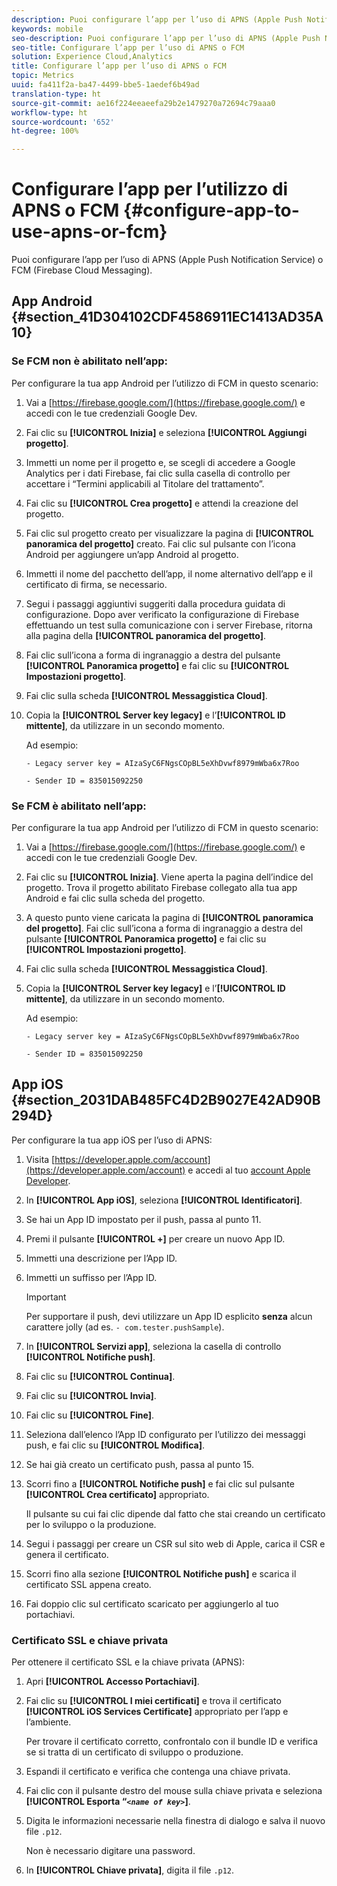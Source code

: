 ```yaml
---
description: Puoi configurare l’app per l’uso di APNS (Apple Push Notification Service) o FCM (Firebase Cloud Messaging).
keywords: mobile
seo-description: Puoi configurare l’app per l’uso di APNS (Apple Push Notification Service) o FCM (Firebase Cloud Messaging).
seo-title: Configurare l’app per l’uso di APNS o FCM
solution: Experience Cloud,Analytics
title: Configurare l’app per l’uso di APNS o FCM
topic: Metrics
uuid: fa411f2a-ba47-4499-bbe5-1aedef6b49ad
translation-type: ht
source-git-commit: ae16f224eeaeefa29b2e1479270a72694c79aaa0
workflow-type: ht
source-wordcount: '652'
ht-degree: 100%

---
```



# Configurare l’app per l’utilizzo di APNS o FCM {#configure-app-to-use-apns-or-fcm}

Puoi configurare l’app per l’uso di APNS (Apple Push Notification Service) o FCM (Firebase Cloud Messaging).

## App Android {#section_41D304102CDF4586911EC1413AD35A10}

### Se FCM non è abilitato nell’app:

Per configurare la tua app Android per l’utilizzo di FCM in questo scenario:

1. Vai a [https://firebase.google.com/](https://firebase.google.com/) e accedi con le tue credenziali Google Dev.

1. Fai clic su **[!UICONTROL Inizia]** e seleziona **[!UICONTROL Aggiungi progetto]**.

1. Immetti un nome per il progetto e, se scegli di accedere a Google Analytics per i dati Firebase, fai clic sulla casella di controllo per accettare i “Termini applicabili al Titolare del trattamento”.

1. Fai clic su **[!UICONTROL Crea progetto]** e attendi la creazione del progetto.

1. Fai clic sul progetto creato per visualizzare la pagina di **[!UICONTROL panoramica del progetto]** creato. Fai clic sul pulsante con l’icona Android per aggiungere un’app Android al progetto.

1. Immetti il nome del pacchetto dell’app, il nome alternativo dell’app e il certificato di firma, se necessario.

1. Segui i passaggi aggiuntivi suggeriti dalla procedura guidata di configurazione. Dopo aver verificato la configurazione di Firebase effettuando un test sulla comunicazione con i server Firebase, ritorna alla pagina della **[!UICONTROL panoramica del progetto]**.

1. Fai clic sull’icona a forma di ingranaggio a destra del pulsante **[!UICONTROL Panoramica progetto]** e fai clic su **[!UICONTROL Impostazioni progetto]**.

1. Fai clic sulla scheda **[!UICONTROL Messaggistica Cloud]**.

1. Copia la **[!UICONTROL Server key legacy]** e l’**[!UICONTROL ID mittente]**, da utilizzare in un secondo momento.

   Ad esempio:

   ```
   - Legacy server key = AIzaSyC6FNgsCOpBL5eXhDvwf8979mWba6x7Roo
   ```

   ```
   - Sender ID = 835015092250
   ```

### Se FCM è abilitato nell’app:

Per configurare la tua app Android per l’utilizzo di FCM in questo scenario:

1. Vai a [https://firebase.google.com/](https://firebase.google.com/) e accedi con le tue credenziali Google Dev.

1. Fai clic su **[!UICONTROL Inizia]**. Viene aperta la pagina dell’indice del progetto. Trova il progetto abilitato Firebase collegato alla tua app Android e fai clic sulla scheda del progetto.

1. A questo punto viene caricata la pagina di **[!UICONTROL panoramica del progetto]**. Fai clic sull’icona a forma di ingranaggio a destra del pulsante **[!UICONTROL Panoramica progetto]** e fai clic su **[!UICONTROL Impostazioni progetto]**.

1. Fai clic sulla scheda **[!UICONTROL Messaggistica Cloud]**.

1. Copia la **[!UICONTROL Server key legacy]** e l’**[!UICONTROL ID mittente]**, da utilizzare in un secondo momento.

   Ad esempio:

   ```
   - Legacy server key = AIzaSyC6FNgsCOpBL5eXhDvwf8979mWba6x7Roo
   ```

   ```
   - Sender ID = 835015092250
   ```



## App iOS {#section_2031DAB485FC4D2B9027E42AD90B294D}

Per configurare la tua app iOS per l’uso di APNS:

1. Visita [https://developer.apple.com/account](https://developer.apple.com/account) e accedi al tuo [account Apple Developer](https://developer.apple.com/account).
1. In **[!UICONTROL App iOS]**, seleziona **[!UICONTROL Identificatori]**.
1. Se hai un App ID impostato per il push, passa al punto 11.
1. Premi il pulsante **[!UICONTROL +]** per creare un nuovo App ID.
1. Immetti una descrizione per l’App ID.
1. Immetti un suffisso per l’App ID.

   >[!IMPORTANT]
   >
   >Per supportare il push, devi utilizzare un App ID esplicito **senza** alcun carattere jolly (ad es. `- com.tester.pushSample`).

1. In **[!UICONTROL Servizi app]**, seleziona la casella di controllo **[!UICONTROL Notifiche push]**.
1. Fai clic su **[!UICONTROL Continua]**.
1. Fai clic su **[!UICONTROL Invia]**.
1. Fai clic su **[!UICONTROL Fine]**.
1. Seleziona dall’elenco l’App ID configurato per l’utilizzo dei messaggi push, e fai clic su **[!UICONTROL Modifica]**.
1. Se hai già creato un certificato push, passa al punto 15.
1. Scorri fino a **[!UICONTROL Notifiche push]** e fai clic sul pulsante **[!UICONTROL Crea certificato]** appropriato.

   Il pulsante su cui fai clic dipende dal fatto che stai creando un certificato per lo sviluppo o la produzione.
1. Segui i passaggi per creare un CSR sul sito web di Apple, carica il CSR e genera il certificato.
1. Scorri fino alla sezione **[!UICONTROL Notifiche push]** e scarica il certificato SSL appena creato.
1. Fai doppio clic sul certificato scaricato per aggiungerlo al tuo portachiavi.

### Certificato SSL e chiave privata

Per ottenere il certificato SSL e la chiave privata (APNS):

1. Apri **[!UICONTROL Accesso Portachiavi]**.
1. Fai clic su **[!UICONTROL I miei certificati]** e trova il certificato **[!UICONTROL iOS Services Certificate]** appropriato per l’app e l’ambiente.

   Per trovare il certificato corretto, confrontalo con il bundle ID e verifica se si tratta di un certificato di sviluppo o produzione.

1. Espandi il certificato e verifica che contenga una chiave privata.
1. Fai clic con il pulsante destro del mouse sulla chiave privata e seleziona **[!UICONTROL Esporta “*`<name of key>`*]**.
1. Digita le informazioni necessarie nella finestra di dialogo e salva il nuovo file `.p12`.

   Non è necessario digitare una password.

1. In **[!UICONTROL Chiave privata]**, digita il file `.p12`.

